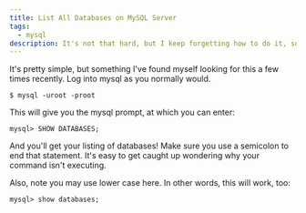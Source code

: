```yaml
---
title: List All Databases on MySQL Server
tags:
  - mysql
description: It's not that hard, but I keep forgetting how to do it, so I wrote it down.
---
```


It's pretty simple, but something I've found myself looking for this a few times recently. Log into mysql as you normally would.

    $ mysql -uroot -proot

This will give you the mysql prompt, at which you can enter:

    mysql> SHOW DATABASES;

And you'll get your listing of databases! Make sure you use a semicolon to end that statement. It's easy to get caught up wondering why your command isn't executing.

Also, note you may use lower case here. In other words, this will work, too:

    mysql> show databases;
